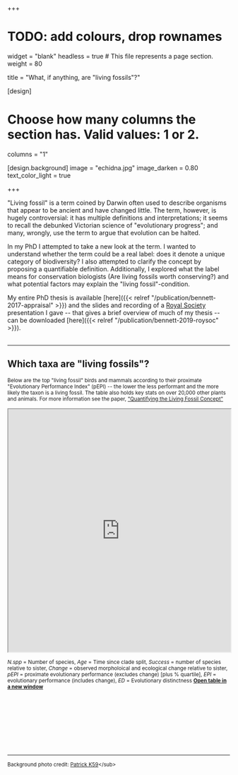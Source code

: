 +++
# TODO: add colours, drop rownames
widget = "blank"
headless = true  # This file represents a page section.
weight = 80

title = "What, if anything, are \"living fossils\"?"

[design]
  # Choose how many columns the section has. Valid values: 1 or 2.
  columns = "1"

[design.background]
  image = "echidna.jpg"
  image_darken = 0.80
  text_color_light = true

+++

"Living fossil" is a term coined by Darwin often used to describe organisms
that appear to be ancient and have changed little. The term, however, is hugely
controversial: it has multiple definitions and interpretations; it seems to
recall the debunked Victorian science of "evolutionary progress"; and many,
wrongly, use the term to argue that evolution can be halted.

In my PhD I attempted to take a new look at the term. I wanted to understand
whether the term could be a real label: does it denote a unique category of
biodiversity? I also attempted to clarify the concept by proposing a
quantifiable definition. Additionally, I explored what the label means for
conservation biologists (Are living fossils worth conserving?) and what
potential factors may explain the "living fossil"-condition.

My entire PhD thesis is available [here]({{< relref "/publication/bennett-2017-appraisal" >}})
and the slides and recording of a [Royal Society](https://royalsociety.org/)
presentation I gave -- that gives a brief overview of much of my thesis -- can be
downloaded [here]({{< relref "/publication/bennett-2019-roysoc" >}}).
<br><br>

----

## Which taxa are "living fossils"?

<sup>Below are the top "living fossil" birds and mammals according to their
proximate "Evolutionary Performance Index" (pEPI) -- the lower the less
performant and the more likely the taxon is a living fossil. The table also
holds key stats on over 20,000 other plants and animals. For more information
see the paper,
["Quantifying the Living Fossil Concept"](https://doi.org/10.26879/750)</sup>

<iframe height="550" width="100%" style="opacity: 0.90;"" src="https://dombennett.shinyapps.io/quantifying-the-living-fossil-app/"> </iframe>

<sub> *N.spp* = Number of species, *Age* = Time since clade split,
*Success* = number of species relative to sister,
*Change* = observed morpholoical and ecological change relative to sister,
*pEPI* = proximate evolutionary performance (excludes change) [plus % quartile], *EPI* = evolutionary performance (includes change),
*ED* = Evolutionary distinctness
**[Open table in a new window](https://dombennett.shinyapps.io/quantifying-the-living-fossil-app/)**
</sub>

<br><br><br><br><br><br><br>

----

<sub>Background photo credit: [Patrick K59](https://commons.wikimedia.org/wiki/File:Short-beaked_Echidna_(Tachyglossus_aculeatus)_(16297481041).jpg)</sub>
